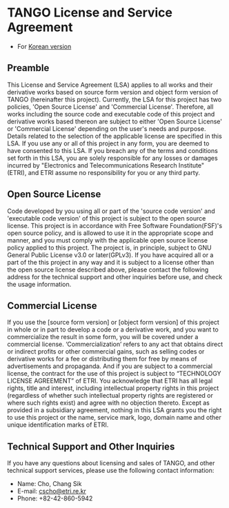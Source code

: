 # TANGO License and Service Agreement  
* For [Korean version](./LICENSE_ko.md)

## Preamble

This License and Service Agreement (LSA) applies to all works and their derivative works based on source form version and object form version of TANGO (hereinafter this project). Currently, the LSA for this project has two policies, 'Open Source License' and 'Commercial License'. Therefore, all works including the source code and executable code of this project and derivative works based thereon are subject to either 'Open Source License' or 'Commercial License' depending on the user's needs and purpose. Details related to the selection of the applicable license are specified in this LSA. If you use any or all of this project in any form, you are deemed to have consented to this LSA. If you breach any of the terms and conditions set forth in this LSA, you are solely responsible for any losses or damages incurred by "Electronics and Telecommunications Research Institute" (ETRI), and ETRI assume no responsibility for you or any third party.

## Open Source License

Code developed by you using all or part of the 'source code version' and 'executable code version' of this project is subject to the open source license. This project is in accordance with Free Software Foundation(FSF)'s open source policy, and is allowed to use it in the appropriate scope and manner, and you must comply with the applicable open source license policy applied to this project. The project is, in principle, subject to GNU General Public License v3.0 or later(GPLv3). If you have acquired all or a part of the this project in any way and it is subject to a license other than the open source license described above, please contact the following address for the technical support and other inquiries before use, and check the usage information.

## Commercial License

If you use the [source form version] or [object form version] of this project in whole or in part to develop a code or a derivative work, and you want to commercialize the result in some form, you will be covered under a commercial license. ‘Commercialization’ refers to any act that obtains direct or indirect profits or other commercial gains, such as selling codes or derivative works for a fee or distributing them for free by means of advertisements and propaganda. And if you are subject to a commercial license, the contract for the use of this project is subject to “TECHNOLOGY LICENSE AGREEMENT” of ETRI. You acknowledge that ETRI has all legal rights, title and interest, including intellectual property rights in this  project (regardless of whether such intellectual property rights are registered or where such rights exist) and agree with no objection thereto. Except as provided in a subsidiary agreement, nothing in this LSA grants you the right to use this project or the name, service mark, logo, domain name and other unique identification marks of ETRI.

## Technical Support and Other Inquiries

If you have any questions about licensing and sales of TANGO, and other technical support services, please use the following contact information:
* Name: Cho, Chang Sik
* E-mail: cscho@etri.re.kr
* Phone: +82-42-860-5942

